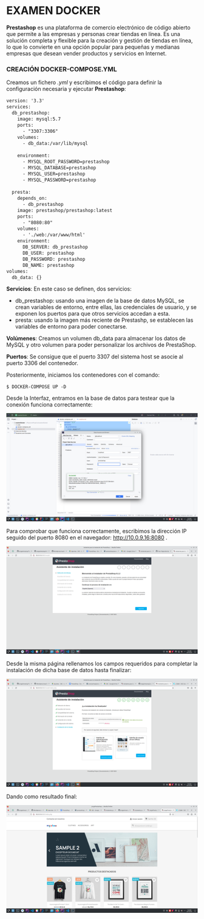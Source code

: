 # EXAMEN DOCKER

**Prestashop** es una plataforma de comercio electrónico de código abierto que
permite a las empresas y personas crear tiendas en línea.
Es una solución completa y flexible para la creación y gestión de tiendas en línea,
lo que lo convierte en una opción popular para pequeñas y medianas empresas
que desean vender productos y servicios en Internet.


### CREACIÓN DOCKER-COMPOSE.YML
Creamos un fichero *.yml* y escribimos el código para definir
la configuración necesaria y ejecutar **Prestashop**:

```
version: '3.3'
services:
  db_prestashop:
    image: mysql:5.7
    ports:
      - "3307:3306"
    volumes:
      - db_data:/var/lib/mysql

    environment:
      - MYSQL_ROOT_PASSWORD=prestashop
      - MYSQL_DATABASE=prestashop
      - MYSQL_USER=prestashop
      - MYSQL_PASSWORD=prestashop

  presta:
    depends_on:
      - db_prestashop
    image: prestashop/prestashop:latest
    ports:
      - "8080:80"
    volumes:
      - './web:/var/www/html'
    environment:
      DB_SERVER: db_prestashop
      DB_USER: prestashop
      DB_PASSWORD: prestashop
      DB_NAME: prestashop
volumes:
  db_data: {}
```
**Servicios**: En este caso se definen, dos servicios:
- db_prestashop: usando una imagen de la base de datos MySQL, se crean variables de entorno, entre ellas,
  las credenciales de usuario, y se exponen los puertos
  para que otros servicios accedan a esta.<br>
- presta: usando la imagen más reciente de Prestashp, se establecen
  las variables de entorno para poder conectarse.

**Volúmenes**: Creamos un volumen db_data para almacenar los datos de MySQL y 
otro volumen para poder personalizar los archivos de PrestaShop.

**Puertos**: Se consigue que el puerto 3307 del sistema host se asocie al puerto 3306
del contenedor.

Posteriormente, iniciamos los contenedores con el comando:
```
$ DOCKER-COMPOSE UP -D
```
Desde la Interfaz, entramos en la base de datos para testear que
la conexión funciona correctamente:

![captura](./pictures/capturaTest.png)

Para comprobar que funciona correctamente, escribimos la dirección IP seguido del puerto 8080
en el navegador: http://10.0.9.16:8080 .

![captura](./pictures/capturaPrestashop.png)

Desde la misma página rellenamos los campos requeridos para completar
la instalación de dicha base de datos hasta finalizar:

![captura](./pictures/jorgePrestashop.png)

Dando como resultado final: 

![captura](./pictures/resultadoFinal.png)
